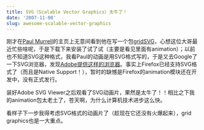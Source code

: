 ```yaml
---
title: SVG（Scalable Vector Graphics）太牛了！
date: '2007-11-08'
slug: awesome-scalable-vector-graphics
---
```


刚才在[Paul Murrell](http://www.stat.auckland.ac.nz/~paul/)的主页上无意间看到他在写一个包[gridSVG](http://www.stat.auckland.ac.nz/~paul/R/gridSVG_0.5-1.tar.gz)，心想这位大哥最近忙些啥呢，于是下载下来安装了试了试（主要是看见里面有animation）；以前也不知道SVG这种格式，我看Paul的动画是用SVG格式写的，于是又去Google了一下SVG浏览器，发现[Adobe提供这样的浏览器](http://www.adobe.com/svg/viewer/install/)。事实上Firefox已经支持SVG格式了（而且是Native Support！），暂时的缺憾是Firefox的animation模块还在开发中，没有正式发行。

装好Adobe SVG Viewer之后观看了SVG动画片，果然是太牛了！！相比之下我的animation包太老土了，苍天啊，为什么计算机技术进步这么快。

看样子下一步我得考虑SVG格式的动画片了（趁现在它还没有火爆起来），grid graphics也是一大重点。

